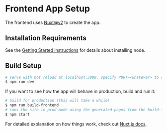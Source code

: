 # Frontend App Setup

The frontend uses [Nuxt@v2](https://nuxtjs.org/) to create the app.

## Installation Requirements

See the [Getting Started instructions](../README.md#getting-started) for details about installing node.

## Build Setup

```bash
# serve with hot reload at localhost:3000, specify PORT=<whatever> to change the port
$ npm run dev
```

If you want to see how the app will behave in production, build and run it:

```bash
# build for production (this will take a while)
$ npm run build-frontend
# runs the site in prod mode using the generated pages from the build-frontend step
$ npm start
```

For detailed explanation on how things work, check out [Nuxt.js docs](https://nuxtjs.org).
